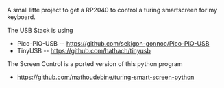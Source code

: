 A small litte project to get a RP2040 to control a turing smartscreen for my keyboard.

The USB Stack is using
 - Pico-PIO-USB -- https://github.com/sekigon-gonnoc/Pico-PIO-USB
 - TinyUSB -- https://github.com/hathach/tinyusb

The Screen Control is a ported version of this python program
 - https://github.com/mathoudebine/turing-smart-screen-python
